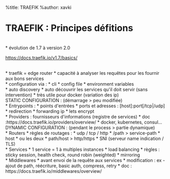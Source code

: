 %title: TRAEFIK
%author: xavki


# TRAEFIK : Principes défitions


<br>
* évolution de 1.7 à version 2.0

https://docs.traefik.io/v1.7/basics/

<br>
* traefik = edge router
		* capacité à analyser les requêtes pour les fournir aux bons services

<br>
* configuration via :
		* cli
		* config file
		* environment variables

<br>
* auto discovery
		* auto découvrir les services qu'il doit servir (sans intervention)
				* très utile pour docker (variation des ip)

<br>
STATIC CONFIGURATION : (démarrage > peu modifiée)

<br>
* Entrypoints :
		* points d'entrées
		* ports et adresses : [host]:port[/tcp|/udp]
		* redirection
		* forwarding ip
		* lets encrypt

<br>
* Providers : fournisseurs d'informations (registre de services)
		* doc :https://docs.traefik.io/providers/overview/
		* docker, kubernetes, consul...

<br>
DYNAMIC CONFIGURATION : (pendant le process > partie dynamique)

<br>
* Routers
		* règles de routages :
			* udp / tcp / http
			* /path > service-path
			* host
			* ou les deux
			* path/host > http/https
			* SNI (serveur name indication / TLS)


<br>
* Services
		* 1 service = 1 à multiples instances
		* load balancing
		* règles : sticky session, health check, round robin (weighted)
		* mirroring

<br>
* Middlewares
		* avant envoi de la requête aux services
		* modification : ex - ajout de path, réécriture, basic auth, compress, retry
		* doc : https://docs.traefik.io/middlewares/overview/

